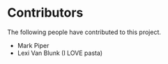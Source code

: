 
# Contributors

The following people have contributed to this project.

* Mark Piper
* Lexi Van Blunk (I LOVE pasta)


